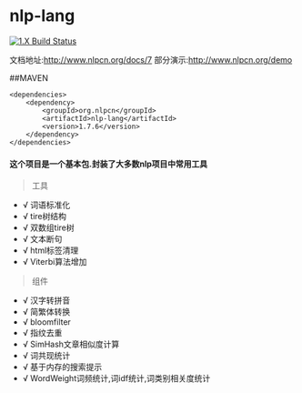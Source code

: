 nlp-lang
========

[![1.X Build Status](https://travis-ci.org/NLPchina/nlp-lang.svg?branch=master)](https://travis-ci.org/NLPchina/nlp-lang)

文档地址:http://www.nlpcn.org/docs/7 
部分演示:http://www.nlpcn.org/demo



##MAVEN
    
    <dependencies>
        <dependency>
            <groupId>org.nlpcn</groupId>
            <artifactId>nlp-lang</artifactId>
            <version>1.7.6</version>
        </dependency>
    </dependencies>
    

#### 这个项目是一个基本包.封装了大多数nlp项目中常用工具

> 工具
* √ 词语标准化
* √ tire树结构
* √ 双数组tire树
* √ 文本断句
* √ html标签清理
* √ Viterbi算法增加



> 组件
* √ 汉字转拼音
* √ 简繁体转换
* √ bloomfilter
* √ 指纹去重 
* √ SimHash文章相似度计算 
* √ 词共现统计
* √ 基于内存的搜索提示 
* √ WordWeight词频统计,词idf统计,词类别相关度统计 


